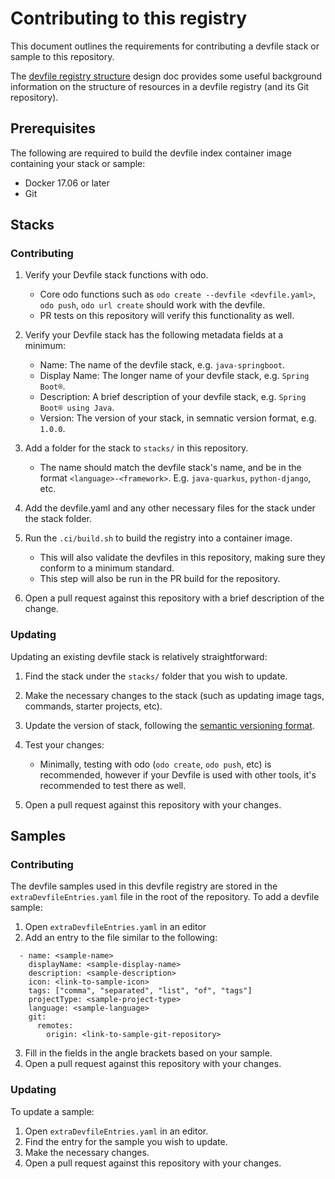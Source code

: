 # Contributing to this registry

This document outlines the requirements for contributing a devfile stack or sample to this repository.

The [devfile registry structure](https://github.com/devfile/api/blob/main/docs/proposals/registry/registry-structure.md#repository-structure) design doc provides some useful background information on the structure of resources in a devfile registry (and its Git repository).

## Prerequisites

The following are required to build the devfile index container image containing your stack or sample:

- Docker 17.06 or later
- Git

## Stacks

### Contributing

1) Verify your Devfile stack functions with odo.
  
    - Core odo functions such as `odo create --devfile <devfile.yaml>`, `odo push`, `odo url create` should work with the devfile.
    - PR tests on this repository will verify this functionality as well.

2) Verify your Devfile stack has the following metadata fields at a minimum:

    - Name: The name of the devfile stack, e.g. `java-springboot`.
    - Display Name: The longer name of your devfile stack, e.g. `Spring Boot®`.
    - Description: A brief description of your devfile stack, e.g. `Spring Boot® using Java`.
    - Version: The version of your stack, in semnatic version format, e.g. `1.0.0`.

2) Add a folder for the stack to `stacks/` in this repository.
  
    - The name should match the devfile stack's name, and be in the format `<language>-<framework>`. E.g. `java-quarkus`, `python-django`, etc.

3) Add the devfile.yaml and any other necessary files for the stack under the stack folder.

4) Run the `.ci/build.sh` to build the registry into a container image.
  
    - This will also validate the devfiles in this repository, making sure they conform to a minimum standard.
    - This step will also be run in the PR build for the repository.

5) Open a pull request against this repository with a brief description of the change.


### Updating

Updating an existing devfile stack is relatively straightforward:

1) Find the stack under the `stacks/` folder that you wish to update.
2) Make the necessary changes to the stack (such as updating image tags, commands, starter projects, etc).
3) Update the version of stack, following the [semantic versioning format](https://semver.org/).
4) Test your changes:
    
    - Minimally, testing with odo (`odo create`, `odo push`, etc) is recommended, however if your Devfile is used with other tools, it's recommended to test there as well.
5) Open a pull request against this repository with your changes.

## Samples

### Contributing

The devfile samples used in this devfile registry are stored in the `extraDevfileEntries.yaml` file in the root of the repository. To add a devfile sample:

1) Open `extraDevfileEntries.yaml` in an editor
2) Add an entry to the file similar to the following:
```
  - name: <sample-name>
    displayName: <sample-display-name>
    description: <sample-description>
    icon: <link-to-sample-icon>
    tags: ["comma", "separated", "list", "of", "tags"]
    projectType: <sample-project-type>
    language: <sample-language>
    git:
      remotes:
        origin: <link-to-sample-git-repository>
```
3) Fill in the fields in the angle brackets based on your sample.
4) Open a pull request against this repository with your changes.

### Updating

To update a sample:

1) Open `extraDevfileEntries.yaml` in an editor.
2) Find the entry for the sample you wish to update.
3) Make the necessary changes.
4) Open a pull request against this repository with your changes.
